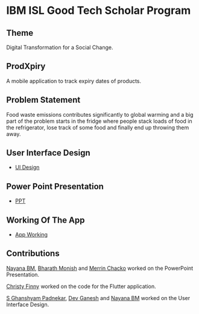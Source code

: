 # IBM ISL Good Tech Scholar Program

## Theme

Digital Transformation for a Social Change.

## ProdXpiry

A mobile application to track expiry dates of products.

## Problem Statement

Food waste emissions contributes significantly to global warming and a big part of the problem starts in the fridge where people stack loads of food in the refrigerator, lose track of some food and finally end up throwing them away.

## User Interface Design

- [UI Design](https://app.uizard.io/p/4e6bb9c1)

## Power Point Presentation

- [PPT](https://docs.google.com/presentation/d/1MBbQJ_GeaTx9fA2VTL_SRTJba5Jd4J2H/edit#slide=id.p1)

## Working Of The App

- [App Working](https://drive.google.com/file/d/18CFbNnyKVOBWte6CDwAjry3d4ZCb9aj3/view?usp=sharing)


## Contributions

[Nayana BM](https://github.com/wannatrynewnbm), [Bharath Monish](https://github.com/Bharathm1) and [Merrin Chacko](https://github.com/merrin3005) worked on the PowerPoint Presentation.

[Christy Finny](https://github.com/chris708) worked on the code for the Flutter application.

[S Ghanshyam Padnekar](https://github.com/sghanshyampadnekar), [Dev Ganesh](https://github.com/Devganesh21) and [Nayana BM](https://github.com/wannatrynewnbm) worked on the User Interface Design.
